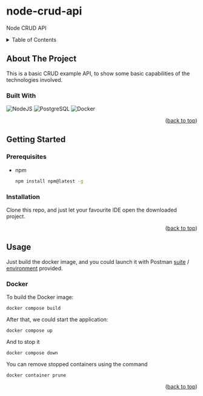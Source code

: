 # node-crud-api
<a name="readme-top"></a>
Node CRUD API

<!-- TABLE OF CONTENTS -->
<details>
  <summary>Table of Contents</summary>
  <ol>
    <li>
      <a href="#about-the-project">About The Project</a>
      <ul>
        <li><a href="#built-with">Built With</a></li>
      </ul>
    </li>
    <li>
      <a href="#getting-started">Getting Started</a>
      <ul>
        <li><a href="#prerequisites">Prerequisites</a></li>
        <li><a href="#installation">Installation</a></li>
      </ul>
    </li>
    <li><a href="#usage">Usage</a></li>
  </ol>
</details>

## About The Project
This is a basic CRUD example API, to show some basic capabilities of the technologies involved.

### Built With

![NodeJS](https://img.shields.io/badge/Node.js-43853D?style=for-the-badge&logo=node.js&logoColor=white)
![PostgreSQL](https://img.shields.io/badge/PostgreSQL-316192?style=for-the-badge&logo=postgresql&logoColor=white)
![Docker](https://img.shields.io/badge/Docker-2496ED?style=for-the-badge&logo=Docker&logoColor=white)

<p style="text-align: right;">(<a href="#readme-top">back to top</a>)</p>

## Getting Started

### Prerequisites


* npm
  ```sh
  npm install npm@latest -g
  ```

### Installation

Clone this repo, and just let your favourite IDE open the downloaded project.

<p style="text-align: right;">(<a href="#readme-top">back to top</a>)</p>

## Usage

Just build the docker image, and you could launch it with Postman [suite](postman/Node%20CRUD%20with%20PostgreSQL.postman_collection.json) / [environment](postman/Node%20CRUD%20-%20Local.postman_environment.json) provided.

### Docker
To build the Docker image:
```console
docker compose build
```
After that, we could start the application:
```console
docker compose up
```

And to stop it
```console
docker compose down
```

You can remove stopped containers using the command
```console
docker container prune
```


<p style="text-align: right;">(<a href="#readme-top">back to top</a>)</p>